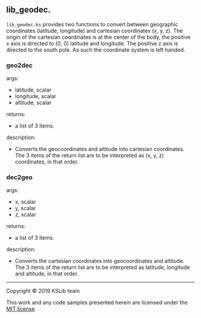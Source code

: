 ## lib_geodec.

`lib_geodec.ks` provides two functions to convert between geographic coordinates (latitude, longitude) and cartesian coordinates (x, y, z). The origin of the cartesian coordinates is at the center of the body, the positive x axis is directed to (0, 0) latitude and longitude. The positive z axis is directed to the south pole. As such the coordinate system is left handed.

### geo2dec

args:
  * latitude, scalar
  * longitude, scalar
  * altitude, scalar

returns:
  * a list of 3 items.

description:
  * Converts the geocoordinates and altitude into cartesian coordinates. The 3 items of the return list are to be interpreted as (x, y, z) coordinates, in that order.

### dec2geo

args:
  * x, scalar
  * y, scalar
  * z, scalar

returns:
  * a list of 3 items.

description:
  * Converts the cartesian coordinates into geocoordinates and altitude. The 3 items of the return list are to be interpreted as latitude, longitude and altitude, in that order.

---
Copyright © 2019 KSLib team

This work and any code samples presented herein are licensed under the [MIT license](../LICENSE).